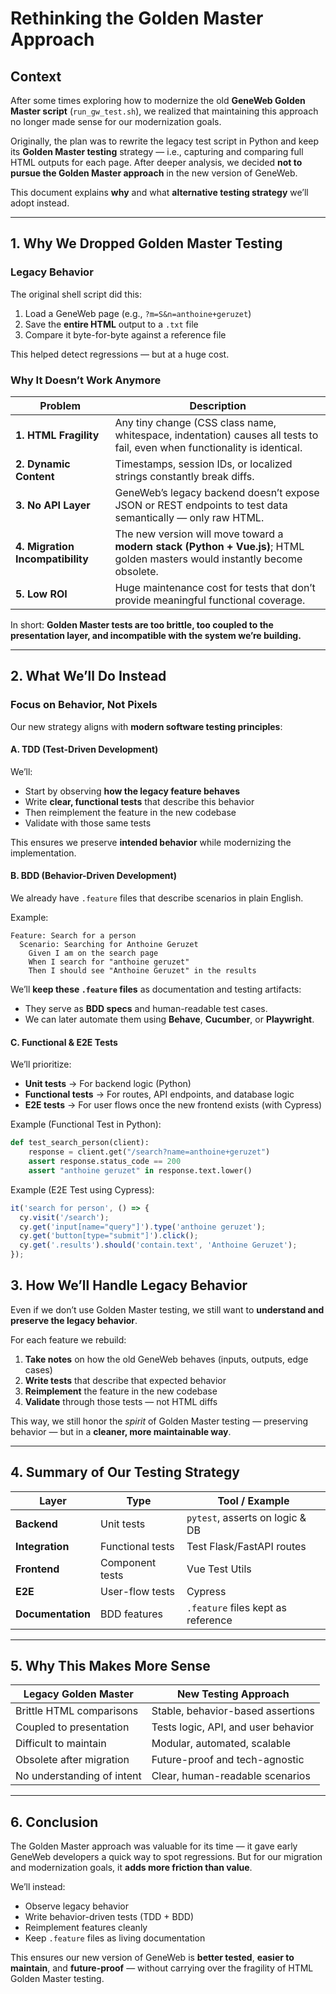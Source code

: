 # Rethinking the Golden Master Approach

## Context

After some times exploring how to modernize the old **GeneWeb Golden Master script** (`run_gw_test.sh`), we realized that maintaining this approach no longer made sense for our modernization goals.

Originally, the plan was to rewrite the legacy test script in Python and keep its **Golden Master testing** strategy — i.e., capturing and comparing full HTML outputs for each page.
After deeper analysis, we decided **not to pursue the Golden Master approach** in the new version of GeneWeb.

This document explains **why** and what **alternative testing strategy** we’ll adopt instead.

---

## 1. Why We Dropped Golden Master Testing

### Legacy Behavior

The original shell script did this:
1. Load a GeneWeb page (e.g., `?m=S&n=anthoine+geruzet`)
2. Save the **entire HTML** output to a `.txt` file
3. Compare it byte-for-byte against a reference file

This helped detect regressions — but at a huge cost.

### Why It Doesn’t Work Anymore

| Problem | Description |
|----------|--------------|
| **1. HTML Fragility** | Any tiny change (CSS class name, whitespace, indentation) causes all tests to fail, even when functionality is identical. |
| **2. Dynamic Content** | Timestamps, session IDs, or localized strings constantly break diffs. |
| **3. No API Layer** | GeneWeb’s legacy backend doesn’t expose JSON or REST endpoints to test data semantically — only raw HTML. |
| **4. Migration Incompatibility** | The new version will move toward a **modern stack (Python + Vue.js)**; HTML golden masters would instantly become obsolete. |
| **5. Low ROI** | Huge maintenance cost for tests that don’t provide meaningful functional coverage. |

In short: **Golden Master tests are too brittle, too coupled to the presentation layer, and incompatible with the system we’re building.**

---

## 2. What We’ll Do Instead

### Focus on Behavior, Not Pixels

Our new strategy aligns with **modern software testing principles**:

#### **A. TDD (Test-Driven Development)**

We’ll:
- Start by observing **how the legacy feature behaves**
- Write **clear, functional tests** that describe this behavior
- Then reimplement the feature in the new codebase
- Validate with those same tests

This ensures we preserve **intended behavior** while modernizing the implementation.

#### **B. BDD (Behavior-Driven Development)**

We already have `.feature` files that describe scenarios in plain English.

Example:
```gherkin
Feature: Search for a person
  Scenario: Searching for Anthoine Geruzet
    Given I am on the search page
    When I search for "anthoine geruzet"
    Then I should see "Anthoine Geruzet" in the results
```

We’ll **keep these `.feature` files** as documentation and testing artifacts:
- They serve as **BDD specs** and human-readable test cases.
- We can later automate them using **Behave**, **Cucumber**, or **Playwright**.

#### **C. Functional & E2E Tests**

We’ll prioritize:
- **Unit tests** → For backend logic (Python)
- **Functional tests** → For routes, API endpoints, and database logic
- **E2E tests** → For user flows once the new frontend exists (with Cypress)

Example (Functional Test in Python):
```python
def test_search_person(client):
    response = client.get("/search?name=anthoine+geruzet")
    assert response.status_code == 200
    assert "anthoine geruzet" in response.text.lower()
```

Example (E2E Test using Cypress):
```javascript
it('search for person', () => {
  cy.visit('/search');
  cy.get('input[name="query"]').type('anthoine geruzet');
  cy.get('button[type="submit"]').click();
  cy.get('.results').should('contain.text', 'Anthoine Geruzet');
});
```

## 3. How We’ll Handle Legacy Behavior

Even if we don’t use Golden Master testing, we still want to **understand and preserve the legacy behavior**.

For each feature we rebuild:
1. **Take notes** on how the old GeneWeb behaves (inputs, outputs, edge cases)
2. **Write tests** that describe that expected behavior
3. **Reimplement** the feature in the new codebase
4. **Validate** through those tests — not HTML diffs

This way, we still honor the *spirit* of Golden Master testing — preserving behavior — but in a **cleaner, more maintainable way**.

---

## 4. Summary of Our Testing Strategy

| Layer | Type | Tool / Example |
|--------|------|----------------|
| **Backend** | Unit tests | `pytest`, asserts on logic & DB |
| **Integration** | Functional tests | Test Flask/FastAPI routes |
| **Frontend** | Component tests | Vue Test Utils |
| **E2E** | User-flow tests | Cypress |
| **Documentation** | BDD features | `.feature` files kept as reference |

---

## 5. Why This Makes More Sense

| Legacy Golden Master | New Testing Approach |
|-----------------------|----------------------|
| Brittle HTML comparisons | Stable, behavior-based assertions |
| Coupled to presentation | Tests logic, API, and user behavior |
| Difficult to maintain | Modular, automated, scalable |
| Obsolete after migration | Future-proof and tech-agnostic |
| No understanding of intent | Clear, human-readable scenarios |

---

## 6. Conclusion

The Golden Master approach was valuable for its time — it gave early GeneWeb developers a quick way to spot regressions.
But for our migration and modernization goals, it **adds more friction than value**.

We’ll instead:
- Observe legacy behavior
- Write behavior-driven tests (TDD + BDD)
- Reimplement features cleanly
- Keep `.feature` files as living documentation

This ensures our new version of GeneWeb is **better tested**, **easier to maintain**, and **future-proof** — without carrying over the fragility of HTML Golden Master testing.
